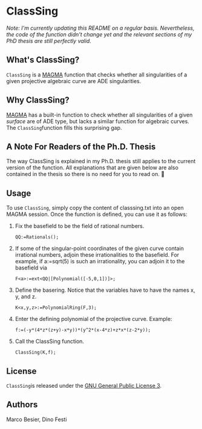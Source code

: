 # ClassSing

*Note: I'm currently updating this README on a regular basis. Nevertheless, the code of the function didn't change yet and the relevant sections of my PhD thesis are still perfectly valid.*

## What's ClassSing?

`ClassSing` is a [MAGMA](http://magma.maths.usyd.edu.au/magma/) function that checks whether all singularities of a given projective algebraic curve are ADE singularities.

## Why ClassSing?

[MAGMA](http://magma.maths.usyd.edu.au/magma/) has a built-in function to check whether all singularities of a given _surface_ are of ADE type, but lacks a similar function for algebraic curves. The `ClassSing`function fills this surprising gap.

## A Note For Readers of the Ph.D. Thesis

The way ClassSing is explained in my Ph.D. thesis still applies to the current version of the function. All explanations that are given below are also contained in the thesis so there is no need for you to read on. 🙂

## Usage

To use `ClassSing`, simply copy the content of classsing.txt into an open MAGMA session. Once the function is defined, you can use it as follows:

1. Fix the basefield to be the field of rational numbers.

    `QQ:=Rationals();`

2. If some of the singular-point coordinates of the given curve contain irrational numbers, adjoin these irrationalities to the basefield. For example, if a:=sqrt(5) is such an irrationality, you can adjoin it to the basefield via

    `F<a>:=ext<QQ|[Polynomial([-5,0,1])]>;`

3. Define the basering. Notice that the variables have to have the names x, y, and z.

    `K<x,y,z>:=PolynomialRing(F,3);`

4. Enter the defining polynomial of the projective curve. Example:

    `f:=(-y*(4*z*(z+y)-x*y))*(y^2*(x-4*z)+z*x*(z-2*y));`

5. Call the ClassSing function.

    `ClassSing(K,f);`

## License

`ClassSing`is released under the [GNU General Public License 3](http://www.gnu.org/licenses/gpl-3.0.html).

## Authors

Marco Besier, Dino Festi
